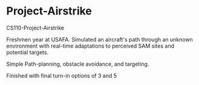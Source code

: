 # Project-Airstrike
CS110-Project-Airstrike

Freshmen year at USAFA. Simulated an aircraft's path through an unknown environment with real-time adaptations to perceived SAM sites and potential targets. 

Simple Path-planning, obstacle avoidance, and targeting.

Finished with final turn-in options of 3 and 5
